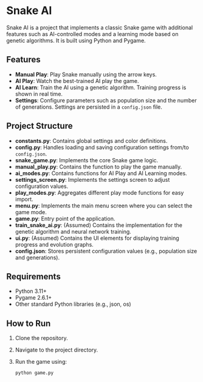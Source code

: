 # Snake AI

Snake AI is a project that implements a classic Snake game with additional features such as AI-controlled modes and a learning mode based on genetic algorithms. It is built using Python and Pygame.

## Features

- **Manual Play**: Play Snake manually using the arrow keys.
- **AI Play**: Watch the best-trained AI play the game.
- **AI Learn**: Train the AI using a genetic algorithm. Training progress is shown in real time.
- **Settings**: Configure parameters such as population size and the number of generations. Settings are persisted in a `config.json` file.

## Project Structure

- **constants.py**: Contains global settings and color definitions.
- **config.py**: Handles loading and saving configuration settings from/to `config.json`.
- **snake_game.py**: Implements the core Snake game logic.
- **manual_play.py**: Contains the function to play the game manually.
- **ai_modes.py**: Contains functions for AI Play and AI Learning modes.
- **settings_screen.py**: Implements the settings screen to adjust configuration values.
- **play_modes.py**: Aggregates different play mode functions for easy import.
- **menu.py**: Implements the main menu screen where you can select the game mode.
- **game.py**: Entry point of the application.
- **train_snake_ai.py**: (Assumed) Contains the implementation for the genetic algorithm and neural network training.
- **ui.py**: (Assumed) Contains the UI elements for displaying training progress and evolution graphs.
- **config.json**: Stores persistent configuration values (e.g., population size and generations).

## Requirements

- Python 3.11+
- Pygame 2.6.1+
- Other standard Python libraries (e.g., json, os)

## How to Run

1. Clone the repository.
2. Navigate to the project directory.
3. Run the game using:

   ```bash
   python game.py
